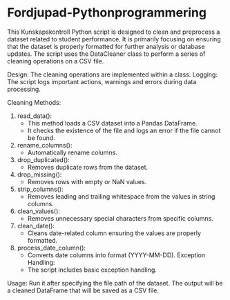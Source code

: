 # Fordjupad-Pythonprogrammering

This Kunskapskontroll Python script is designed to clean and preprocess a dataset related to student performance. It is primarily focusing on ensuring that the dataset is properly formatted for further analysis or database updates. The script uses the DataCleaner class to perform a series of cleaning operations on a CSV file.

Design: The cleaning operations are implemented within a class. 
Logging: The script logs important actions, warnings and errors during data processing. 

Cleaning Methods:
1. read_data():
    -	This method loads a CSV dataset into a Pandas DataFrame.
    -	It checks the existence of the file and logs an error if the file cannot be found.
2. rename_columns():
    -	Automatically rename columns.
3. drop_duplicated():
    -	Removes duplicate rows from the dataset.
4. drop_missing():
    -	Removes rows with empty or NaN values.
5. strip_columns():
    -	Removes leading and trailing whitespace from the values in string columns.
6. clean_values():
    -	Removes unnecessary special characters from specific columns.
7. clean_date():
    -	Cleans date-related column ensuring the values are properly formatted.
8. process_date_column():
    -	Converts date columns into format (YYYY-MM-DD).
Exception Handling:
    -	The script includes basic exception handling.

Usage:
Run it after specifying the file path of the dataset. 
The output will be a cleaned DataFrame that will be saved as a CSV file.
